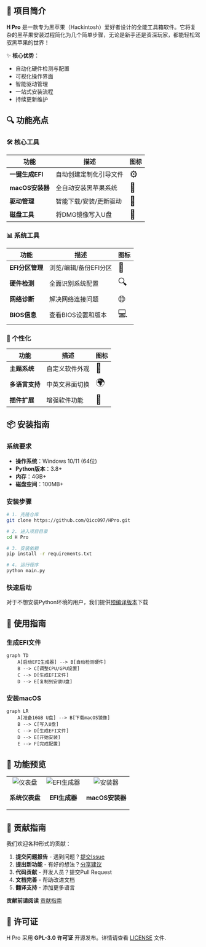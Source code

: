 ## 🚀 项目简介

**H Pro** 是一款专为黑苹果（Hackintosh）爱好者设计的全能工具箱软件。它将复杂的黑苹果安装过程简化为几个简单步骤，无论是新手还是资深玩家，都能轻松驾驭黑苹果的世界！

✨ **核心优势**：
- 自动化硬件检测与配置
- 可视化操作界面
- 智能驱动管理
- 一站式安装流程
- 持续更新维护

## 🔍 功能亮点

### 🛠️ 核心工具
| 功能 | 描述 | 图标 |
|------|------|------|
| **一键生成EFI** | 自动创建定制化引导文件 | <div style="font-size:24px">⚙️</div> |
| **macOS安装器** | 全自动安装黑苹果系统 | <div style="font-size:24px">🍎</div> |
| **驱动管理** | 智能下载/安装/更新驱动 | <div style="font-size:24px">🔌</div> |
| **磁盘工具** | 将DMG镜像写入U盘 | <div style="font-size:24px">💾</div> |

### 📊 系统工具
| 功能 | 描述 | 图标 |
|------|------|------|
| **EFI分区管理** | 浏览/编辑/备份EFI分区 | <div style="font-size:24px">📂</div> |
| **硬件检测** | 全面识别系统配置 | <div style="font-size:24px">🔍</div> |
| **网络诊断** | 解决网络连接问题 | <div style="font-size:24px">🌐</div> |
| **BIOS信息** | 查看BIOS设置和版本 | <div style="font-size:24px">💻</div> |

### 🎨 个性化
| 功能 | 描述 | 图标 |
|------|------|------|
| **主题系统** | 自定义软件外观 | <div style="font-size:24px">🎨</div> |
| **多语言支持** | 中英文界面切换 | <div style="font-size:24px">🌍</div> |
| **插件扩展** | 增强软件功能 | <div style="font-size:24px">🧩</div> |

## 📦 安装指南

### 系统要求
- **操作系统**：Windows 10/11 (64位)
- **Python版本**：3.8+
- **内存**：4GB+
- **磁盘空间**：100MB+

### 安装步骤

```bash
# 1. 克隆仓库
git clone https://github.com/Qicc097/HPro.git

# 2. 进入项目目录
cd H Pro

# 3. 安装依赖
pip install -r requirements.txt

# 4. 运行程序
python main.py
```

### 快速启动
对于不想安装Python环境的用户，我们提供[预编译版本](https://github.com/Qicc097/HPro/releases)下载

## 🧭 使用指南

### 生成EFI文件
```mermaid
graph TD
    A[启动EFI生成器] --> B[自动检测硬件]
    B --> C[调整CPU/GPU设置]
    C --> D[生成EFI文件]
    D --> E[复制到安装U盘]
```

### 安装macOS
```mermaid
graph LR
    A[准备16GB U盘] --> B[下载macOS镜像]
    B --> C[写入U盘]
    C --> D[生成EFI文件]
    D --> E[开始安装]
    E --> F[完成配置]
```

## 🧩 功能预览

<div align="center">
  <table>
    <tr>
      <td align="center">
        <img src="https://via.placeholder.com/300x200.png?text=Dashboard" alt="仪表盘">
        <p><strong>系统仪表盘</strong></p>
      </td>
      <td align="center">
        <img src="https://via.placeholder.com/300x200.png?text=EFI+Generator" alt="EFI生成器">
        <p><strong>EFI生成器</strong></p>
      </td>
      <td align="center">
        <img src="https://via.placeholder.com/300x200.png?text=macOS+Installer" alt="安装器">
        <p><strong>macOS安装器</strong></p>
      </td>
    </tr>
  </table>
</div>

## 🤝 贡献指南

我们欢迎各种形式的贡献：
1. **提交问题报告** - 遇到问题？[提交Issue](https://github.com/Qicc097/HPro/issues)
2. **提出新功能** - 有好的想法？[分享建议](https://github.com/Qicc097/HPro/discussions)
3. **代码贡献** - 开发人员？提交Pull Request
4. **文档完善** - 帮助改进文档
5. **翻译支持** - 添加更多语言

**贡献前请阅读** [贡献指南](CONTRIBUTING.md)

## 📜 许可证

H Pro 采用 **GPL-3.0 许可证** 开源发布。详情请查看 [LICENSE](LICENSE) 文件.

